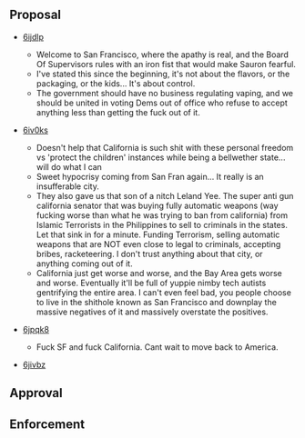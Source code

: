 ## Proposal
- [6ijdlp](https://www.reddit.com/r/electronic_cigarette/comments/6ijdlp/first_flavor_ban_in_the_usa/)
  - Welcome to San Francisco, where the apathy is real, and the Board Of Supervisors rules with an iron fist that would make Sauron fearful.
  - I've stated this since the beginning, it's not about the flavors, or the packaging, or the kids... It's about control.
  - The government should have no business regulating vaping, and we should be united in voting Dems out of office who refuse to accept anything less than getting the fuck out of it.
  
- [6iv0ks](https://www.reddit.com/r/electronic_cigarette/comments/6iv0ks/no_sf_flavor_ban_we_need_everyones_help/)
  - Doesn't help that California is such shit with these personal freedom vs 'protect the children' instances while being a bellwether state... will do what I can
  - Sweet hypocrisy coming from San Fran again... It really is an insufferable city.
  - They also gave us that son of a nitch Leland Yee. The super anti gun california senator that was buying fully automatic weapons (way fucking worse than what he was trying to ban from california) from Islamic Terrorists in the Philippines to sell to criminals in the states. Let that sink in for a minute. Funding Terrorism, selling automatic weapons that are NOT even close to legal to criminals, accepting bribes, racketeering. I don't trust anything about that city, or anything coming out of it.
  - California just get worse and worse, and the Bay Area gets worse and worse. Eventually it'll be full of yuppie nimby tech autists gentrifying the entire area. I can't even feel bad, you people choose to live in the shithole known as San Francisco and downplay the massive negatives of it and massively overstate the positives.
  
- [6jpqk8](https://www.reddit.com/r/electronic_cigarette/comments/6jpqk8/san_francisco_flavor_ban_last_call_to_have_your/)
  - Fuck SF and fuck California. Cant wait to move back to America.
  
- [6jivbz](https://www.reddit.com/r/electronic_cigarette/comments/6jivbz/call_to_action_sign_petition_to_stop_the_flavored/djelsl1/)

## Approval




## Enforcement



